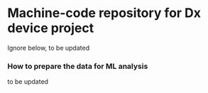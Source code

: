 # Machine-code repository for Dx device project
Ignore below, to be updated

### How to prepare the data for ML analysis
to be updated